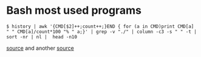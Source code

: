 # Bash most used programs

```
$ history | awk '{CMD[$2]++;count++;}END { for (a in CMD)print CMD[a] " " CMD[a]/count*100 "% " a;}' | grep -v "./" | column -c3 -s " " -t | sort -nr | nl |  head -n10
```

[source](https://linux.byexamples.com/archives/332/what-is-your-10-common-linux-commands/) and another [source](https://superuser.com/a/250230)
